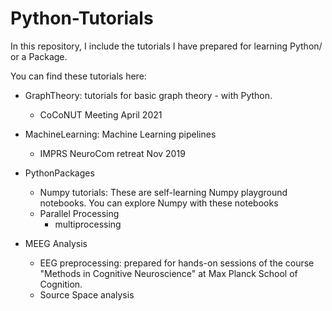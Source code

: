 # Python-Tutorials

In this repository, I include the tutorials I have prepared for learning Python/ or a Package. 

You can find these tutorials here:

* GraphTheory: tutorials for basic graph theory - with Python.
	* CoCoNUT Meeting April 2021

* MachineLearning: Machine Learning pipelines

	* IMPRS NeuroCom retreat Nov 2019

* PythonPackages
	* Numpy tutorials: These are self-learning Numpy playground notebooks. You can explore Numpy with these notebooks
	* Parallel Processing
		* multiprocessing

* MEEG Analysis
	
	* EEG preprocessing: prepared for hands-on sessions of the course "Methods in Cognitive Neuroscience" at Max Planck School of Cognition.
	* Source Space analysis

